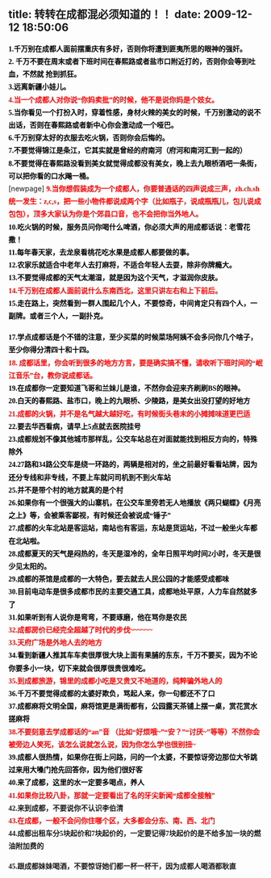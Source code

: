 title: 转转在成都混必须知道的！！
date: 2009-12-12 18:50:06
---

<p>
	<strong><span style="line-height: 1.8em; font-family: tahoma; color: #000000">1.千万别在成都人面前摆重庆有多好，否则你将遭到匪夷所思的眼神的强奸。</span> <br />
	<span style="line-height: 1.8em; font-family: tahoma; color: #000000"><span style="font-weight: bold">2. 千万不要在周末或者下班时间在春熙路或者盐市口附近打的，否则你会等到吐血，不然就 抢到抓狂。</span></span></strong> <br />
	<span style="line-height: 1.8em; font-family: tahoma; color: #000000"><span style="font-weight: bold">3.远离新疆小娃儿。</span></span> <br />
	<span style="line-height: 1.8em; font-family: tahoma; color: #000000"><span style="font-weight: bold"><span style="color: #ff0000">4.当一个成都人对你说&ldquo;你妈卖批&rdquo;的时候，他不是说你妈是个妓女。</span></span></span> <br />
	<span style="line-height: 1.8em; font-family: tahoma; color: #000000"><span style="font-weight: bold">5.当你看见一个打扮入时，穿着性感，身材火辣的美女的时候，千万别激动的说不出话，否则在春熙路或者新中心你会激动成一个哑巴。</span></span> <br />
	<span style="line-height: 1.8em; font-family: tahoma; color: #000000"><span style="font-weight: bold">6.千万别穿太好的衣服去吃火锅，否则你会后悔的。</span></span> <br />
	<span style="line-height: 1.8em; font-family: tahoma; color: #000000"><span style="font-weight: bold">7.不要觉得锦江是条江，它其实就是曾经的府南河（府河和南河汇到一起的）</span></span> <br />
	<span style="line-height: 1.8em; color: #000000"><span style="font-weight: bold"><span style="line-height: 1.8em; font-family: tahoma">8.不要觉得在春熙路没看到美女就觉得成都没有美女，晚上去九眼桥酒吧一条街，可以把你看的口水飚一桶。</span></span></span>&nbsp;<br />
	[newpage] <span style="color: #ff0000"><span style="line-height: 1.8em; font-family: tahoma"><span style="font-weight: bold">9.当你想假装成为一个成都人，你要普通话的四声说成三声，zh.ch.sh统一发生：z,c,s，把一些小物件都说成两个字（比如瓶子，说成瓶瓶儿，包儿说成包包），顶多大家认为你是个郊县口音，也不会把你当外地人。</span></span> <br />
	</span><span style="line-height: 1.8em; font-family: tahoma; color: #000000"><span style="font-weight: bold">10.吃火锅的时候，服务员问你喝什么啤酒，你必须大声的用成都话说：老雪花撒！</span></span> <br />
	<span style="line-height: 1.8em; font-family: tahoma; color: #000000"><span style="font-weight: bold">11.每年春天家，去龙泉看桃花吃水果是成都人都要做的事。</span></span> <br />
	<span style="font-weight: bold"><span style="line-height: 1.8em; font-family: tahoma; color: #000000">12.农家乐就适合中老年人去打麻将，不适合年轻人去耍，除非你牌瘾大。</span></span> <br />
	<span style="line-height: 1.8em; font-family: tahoma; color: #000000"><span style="font-weight: bold">13.不要觉得成都的天气太潮湿，就是因为这个天气，才滋润你皮肤。</span></span> <br />
	<span style="line-height: 1.8em"><span style="color: #ff0000"><span style="font-weight: bold"><span style="line-height: 1.8em; font-family: tahoma">14.</span></span><span style="line-height: 1.8em; font-family: tahoma"><span style="font-weight: bold">千万别在成都人面前说什么东南西北，这里只讲左右和上下前后。</span></span></span></span> <br />
	<span style="line-height: 1.8em; font-family: tahoma; color: #000000"><span style="font-weight: bold">15.走在路上，突然看到一群人围起几个人，不要惊奇，中间肯定只有四个人，一副牌。或者三个人，一副扑克。</span></span> <br />
	<br />
	<span style="line-height: 1.8em; font-family: tahoma; color: #000000"><span style="font-weight: bold">17.学点成都话是个不错的注意，至少买菜的时候菜场阿姨不会多问你几个啥子，至少你得分清四十和十四。</span></span> <br />
	<span style="color: #ff0000"><span style="line-height: 1.8em; font-family: tahoma"><span style="font-weight: bold">18. 成都话里，你会听到很多的地方方言，要是确实搞不懂，请收听下班时间的&ldquo;岷江音乐&rdquo;台，教你说成都话。</span></span> <br />
	</span><span style="line-height: 1.8em; font-family: tahoma; color: #000000"><span style="font-weight: bold">19.在成都你一定要知道飞哥和兰妹儿是谁，不然你会迎来齐刷刷BS的眼神。</span></span> <br />
	<span style="line-height: 1.8em; font-family: tahoma; color: #000000"><span style="font-weight: bold">20.白天的春熙路、盐市口，晚上的九眼桥、少陵路，是美女出没打望的好地方</span></span> <br />
	<span style="line-height: 1.8em; font-family: tahoma; color: #000000"><span style="font-weight: bold"><span style="color: #ff0000">21.成都的火锅，并不是名气越大越好吃，有时候街头巷末的小摊摊味道更巴适</span></span></span> <br />
	<span style="line-height: 1.8em; font-family: tahoma; color: #000000"><span style="font-weight: bold">22.要去华西看病，请早上5点就去医院挂号</span></span> <br />
	<span style="line-height: 1.8em; font-family: tahoma; color: #000000"><span style="font-weight: bold">23.成都规划不像其他城市那样乱，公交车站总在对面就能找到相反方向的，特殊除外</span></span> <br />
	<span style="line-height: 1.8em; font-family: tahoma; color: #000000"><span style="font-weight: bold">24.27路和34路公交车是绕一环路的，两辆是相对的，坐之前最好看看站牌，因为还分专线和非专线，不要上车就问司机到不到火车站</span></span> <br />
	<span style="line-height: 1.8em; font-family: tahoma; color: #000000"><span style="font-weight: bold">25.并不是带个村的地方就真的是个村</span></span> <br />
	<span style="line-height: 1.8em; font-family: tahoma; color: #000000"><span style="font-weight: bold">26.如果你有一个很强大的山寨机，在公交车里旁若无人地播放《两只蝴蝶》《月亮之上》等，会被乘客鄙视，有时候还会被说成&ldquo;锤子&rdquo;</span></span> <br />
	<span style="line-height: 1.8em; font-family: tahoma; color: #000000"><span style="font-weight: bold">27.成都的火车北站是客运站，南站也有客运，东站是货运站，不过一般坐火车都在北站啦。</span></span> <br />
	<span style="line-height: 1.8em; font-family: tahoma; color: #000000"><span style="font-weight: bold">28.成都夏天的天气是闷热的，冬天是湿冷的，全年日照平均时间2小时，冬天是很少见太阳的。</span></span> <br />
	<span style="font-weight: bold"><span style="line-height: 1.8em; font-family: tahoma; color: #000000">29.成都的茶馆是成都的一大特色，要去就去人民公园的才能感受成都味</span></span> <br />
	<span style="line-height: 1.8em; font-family: tahoma; color: #000000"><span style="font-weight: bold">30.目前电动车是很多成都市民的主要交通工具，成都地处平原，人力车自然就多了</span></span> <br />
	<span style="line-height: 1.8em; font-family: tahoma; color: #000000"><span style="font-weight: bold">31.如果听到有人说你是弯弯，不要琢磨，他在骂你是农民</span></span> <br />
	<span style="line-height: 1.8em; font-family: tahoma; color: #000000"><span style="font-weight: bold"><span style="color: #ff0000">32.成都房价已经完全超越了时代的步伐~~~~~~</span></span></span> <br />
	<span style="font-weight: bold"><span style="line-height: 1.8em; font-family: tahoma"><span style="color: #ff0000">33.天府广场是外地人去的地方</span></span></span> <br />
	<span style="font-weight: bold"><span style="line-height: 1.8em; font-family: tahoma; color: #000000">34.看到新疆人推其车车卖很厚很大块上面有果脯的东东，千万不要买，因为不论你要多小一块，切下来就会很厚很贵很难吃。</span></span> <br />
	<span style="color: #ff0000"><span style="font-weight: bold"><span style="line-height: 1.8em; font-family: tahoma">35.到成都旅游，锦里的成都小吃是又贵又不地道的，纯粹骗外地人的</span></span> <br />
	</span><span style="font-weight: bold"><span style="line-height: 1.8em; font-family: tahoma; color: #000000">36.千万不要觉得成都的太婆好欺负，骂起人来，你一句都还不了口</span></span> <br />
	<span style="font-weight: bold"><span style="line-height: 1.8em; font-family: tahoma; color: #000000">37.成都麻将文明全国，麻将馆更是满街都有，公园露天茶铺上摆一桌，赏花赏水搓麻将</span></span> <br />
	<span style="font-weight: bold"><span style="line-height: 1.8em; font-family: tahoma"><span style="color: #ff0000">38.不要刻意去学成都话的&ldquo;an&rdquo;音 （比如&ldquo;好烦哦~&rdquo;&ldquo;安？&rdquo;&ldquo;讨厌~&rdquo;等等）不然你会被旁边人笑死，该怎么说就怎么说，因为你怎么学也很别扭~</span></span></span> <br />
	<span style="font-weight: bold"><span style="line-height: 1.8em; font-family: tahoma; color: #000000">39.成都人很热情，如果你在街上问路，问的一个太婆，不要惊讶旁边那位大爷跳过来用大嗓门抢先回答你，因为他们很好客</span></span> <br />
	<span style="font-weight: bold"><span style="line-height: 1.8em; font-family: tahoma; color: #000000">40.来了成都，这里的水一定要多喝点，养人</span></span> <br />
	<span style="font-weight: bold"><span style="line-height: 1.8em; font-family: tahoma"><span style="color: #ff0000">41.如果你比较八卦，那就一定要看出了名的牙尖新闻&ldquo;成都全接触&rdquo;</span></span></span> <br />
	<span style="font-weight: bold"><span style="line-height: 1.8em; font-family: tahoma">42.来到成都，不要说你不认识李伯清</span></span> <br />
	<span style="color: #ff0000"><span style="font-weight: bold"><span style="line-height: 1.8em; font-family: tahoma">43.在成都，一般不会问你住哪个区，大多都会分东、南、西、北门</span></span> <br />
	</span><span style="font-weight: bold"><span style="line-height: 1.8em; font-family: tahoma">44.成都出租车分5块起价和7块起价的，一定要记得7块起价的是不给多加一块的燃油附加费的</span></span></p>
<p>
	<span style="font-weight: bold"><span style="line-height: 1.8em; font-family: tahoma">45.跟成都妹妹喝酒，不要惊讶她们都一杯一杯干，因为成都人喝酒都耿直</span></span></p>
